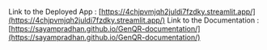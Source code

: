 Link to the Deployed App : [https://4chjpvmjqh2juldi7fzdky.streamlit.app/](https://4chjpvmjqh2juldi7fzdky.streamlit.app/)
Link to the Documentation : [https://sayampradhan.github.io/GenQR-documentation/](https://sayampradhan.github.io/GenQR-documentation/)
